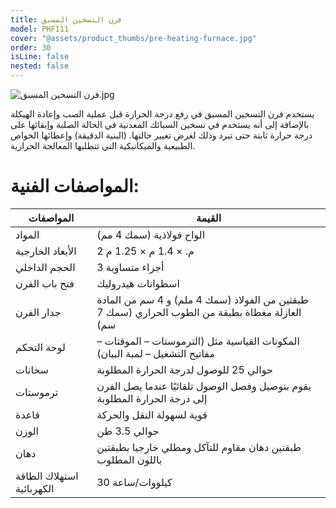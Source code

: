 ```yaml
---
title: فرن التسخين المسبق
model: PHF111
cover: "@assets/product_thumbs/pre-heating-furnace.jpg"
order: 30
isLine: false
nested: false
---
```


![فرن التسخين المسبق.jpg](@assets/article_images/pre-heating-furnace/pre-heat-furnace.jpg)

يستخدم فرن التسخين المسبق في رفع درجة الحرارة قبل عملية الصب وإعادة الهيكلة بالإضافة إلى أنه يستخدم في تسخين السبائك المعدنية في الحالة الصلبة وإبقائها على درجة حرارة ثابتة حتى تبرد وذلك لغرض تغيير حالتها. (البنية الدقيقة) وإعطائها الخواص الطبيعية والميكانيكية التي تتطلبها المعالجة الحرارية.

# المواصفات الفنية:

| المواصفات                 | القيمة                                                                                         |
| ------------------------- | ---------------------------------------------------------------------------------------------- |
| المواد                    | الواح فولاذية (سمك 4 مم)                                                                       |
| الأبعاد الخارجية          | 2 م. × 1.4 م × 1.25 م                                                                          |
| الحجم الداخلي             | 3 أجزاء متساوية                                                                                |
| فتح باب الفرن             | اسطوانات هيدروليك                                                                              |
| جدار الفرن                | طبقتين من الفولاذ (سمك 4 ملم) و 4 سم من المادة العازلة مغطاة بطبقة من الطوب الحراري (سمك 7 سم) |
| لوحة التحكم               | المكونات القياسية مثل (الترموستات – الموقتات – مفاتيح التشغيل – لمبة البيان)                   |
| سخانات                    | حوالي 25 للوصول لدرجة الحرارة المطلوبة                                                         |
| ترموستات                  | يقوم بتوصيل وفصل الوصول تلقائيًا عندما يصل الفرن إلى درجة الحرارة المطلوبة                     |
| قاعدة                     | قوية لسهولة النقل والحركة                                                                      |
| الوزن                     | حوالي 3.5 طن                                                                                   |
| دهان                      | طبقتين دهان مقاوم للتآكل ومطلي خارجيا بطبقتين باللون المطلوب                                   |
| استهلاك الطاقة الكهربائية | 30 كيلووات/ساعة                                                                                |
